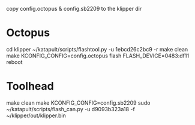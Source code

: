 copy config.octopus & config.sb2209 to the klipper dir

# Octopus
cd klipper
~/katapult/scripts/flashtool.py -u 1ebcd26c2bc9 -r
make clean
make KCONFIG_CONFIG=config.octopus flash FLASH_DEVICE=0483:df11
reboot

# Toolhead
make clean
make KCONFIG_CONFIG=config.sb2209
sudo ~/katapult/scripts/flash_can.py -u d9093b323a18 -f ~/klipper/out/klipper.bin